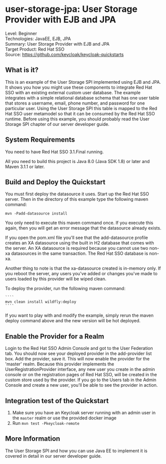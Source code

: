 user-storage-jpa: User Storage Provider with EJB and JPA
========================================================

Level: Beginner  
Technologies: JavaEE, EJB, JPA  
Summary: User Storage Provider with EJB and JPA  
Target Product: Red Hat SSO  
Source: <https://github.com/keycloak/keycloak-quickstarts>  


What is it?
-----------

This is an example of the User Storage SPI implemented using EJB and JPA.  It shows you how you might use these components
to integrate Red Hat SSO with an existing external custom user database.  The example integrates with a simple relational
database schema that has one user table that stores a username, email, phone number, and password for one particular user.
Using the User Storage SPI this table is mapped to the Red Hat SSO user metamodel so that it can be consumed by the Red Hat SSO
runtime. Before using this example, you should probably read the User Storage SPI chapter of our server developer guide.


System Requirements
-------------------

You need to have Red Hat SSO 3.1.Final running.

All you need to build this project is Java 8.0 (Java SDK 1.8) or later and Maven 3.1.1 or later.


Build and Deploy the Quickstart
-------------------------------

You must first deploy the datasource it uses.
Start up the Red Hat SSO server.  Then in the directory of this example type the following maven command:

   ````
   mvn -Padd-datasource install
   ````

You only need to execute this maven command once.  If you execute this again, then you will get an error message that the datasource
already exists.

If you open the pom.xml file you'll see that the add-datasource profile creates an XA datasource using the built
in H2 database that comes with the server.  An XA datasource is required because you cannot use two non-xa datasources
in the same transaction.  The Red Hat SSO database is non-xa.

Another thing to note is that the xa-datasource created is in-memory only.  If you reboot the server, any users you've
added or changes you've made to users loaded by this provider will be wiped clean.

To deploy the provider, run the following maven command:

    ````
    mvn clean install wildfly:deploy
    ````

If you want to play with and modify the example, simply rerun the maven deploy command above and the new version will be hot deployed.

Enable the Provider for a Realm
-------------------------------
Login to the Red Hat SSO Admin Console and got to the User Federation tab.   You should now see your deployed provider in the add-provider list box.
Add the provider, save it.  This will now enable the provider for the 'master' realm.  Because this provider implements the UserRegistrationProvider interface, any new user you create in the
admin console or on the registration pages of Red Hat SSO, will be created in the custom store used by the provider.  If you go
to the Users tab in the Admin Console and create a new user, you'll be able to see the provider in action.

Integration test of the Quickstart
----------------------------------

1. Make sure you have an Keycloak server running with an admin user in the `master` realm or use the provided docker image
2. Run `mvn test -Pkeycloak-remote`

More Information
----------------
The User Storage SPI and how you can use Java EE to implement it is covered in detail in our server developer guide.

